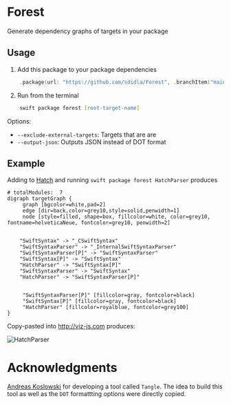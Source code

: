 # Forest

Generate dependency graphs of targets in your package

## Usage

1. Add this package to your package dependencies

```swift
    .package(url: "https://github.com/sdidla/Forest", .branchItem("main"))
```

2. Run from the terminal

```zsh
    swift package forest [root-target-name]
```

Options:

- `--exclude-external-targets`: Targets that are are
- `--output-json`: Outputs JSON instead of DOT format

## Example

Adding to [Hatch](https://github.com/sdidla/Hatch) and running `swift package forest HatchParser` produces

```
# totalModules:  7
digraph targetGraph {
	 graph [bgcolor=white,pad=2]
	 edge [dir=back,color=grey10,style=solid,penwidth=1]
	 node [style=filled, shape=box, fillcolor=white, color=grey10, fontname=helveticaNeue, fontcolor=grey10, penwidth=2]


	"SwiftSyntax" -> "_CSwiftSyntax"
	"SwiftSyntaxParser" -> "_InternalSwiftSyntaxParser"
	"SwiftSyntaxParser[P]" -> "SwiftSyntaxParser"
	"SwiftSyntax[P]" -> "SwiftSyntax"
	"HatchParser" -> "SwiftSyntax[P]"
	"SwiftSyntaxParser" -> "SwiftSyntax"
	"HatchParser" -> "SwiftSyntaxParser[P]"


	 "SwiftSyntaxParser[P]" [fillcolor=gray, fontcolor=black]
	 "SwiftSyntax[P]" [fillcolor=gray, fontcolor=black]
	 "HatchParser" [fillcolor=royalblue, fontcolor=grey100]
}
```


Copy-pasted into http://viz-js.com produces:

![HatchParser](https://user-images.githubusercontent.com/16975114/175520831-e9fba921-43c0-4cc3-b29a-22d855626ac0.png)

# Acknowledgments

[Andreas Koslowski](https://github.com/akoslowski) for developing a tool called `Tangle`. The idea to build this tool as well as the `DOT` formattting options were directly copied.



